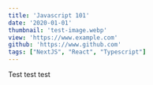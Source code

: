```yaml
---
title: 'Javascript 101'
date: '2020-01-01'
thumbnail: 'test-image.webp'
view: 'https://www.example.com'
github: 'https://www.github.com'
tags: ["NextJS", "React", "Typescript"]
---
```


Test test test